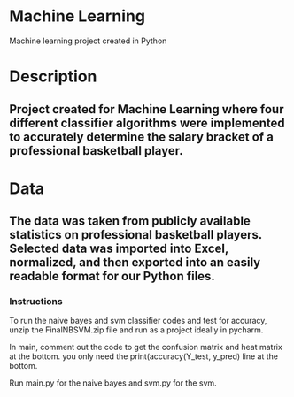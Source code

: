 # Machine Learning
 Machine learning project created in Python
 
# Description

## Project created for Machine Learning where four different classifier algorithms were implemented to accurately determine the salary bracket of a professional basketball player.

# Data

## The data was taken from publicly available statistics on professional basketball players. Selected data was imported into Excel, normalized, and then exported into an easily readable format for our Python files.

### Instructions
To run the naive bayes and svm classifier codes and test for accuracy, 
unzip the FinalNBSVM.zip file and run as a project ideally in pycharm.

In main, comment out the code to get the confusion matrix and heat matrix at the bottom.
you only need the print(accuracy(Y_test, y_pred) line at the bottom.

Run main.py for the naive bayes and svm.py for the svm.
